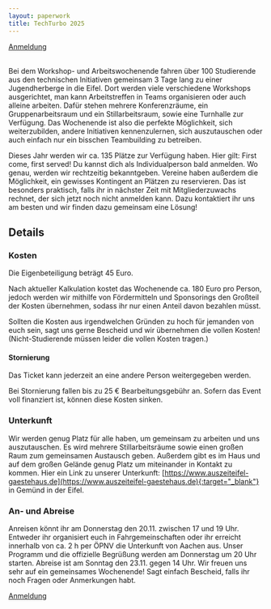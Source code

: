 ```yaml
---
layout: paperwork
title: TechTurbo 2025
---
```


<div class="row">
  <div style="margin-left: auto; margin-right: auto;"><a href="https://shop.techaachen.de/TechAachen/TT25/" class="btn btn-primary btn-xl" title="Anmeldung">Anmeldung</a></div>
</div>
<br />

Bei dem Workshop- und Arbeitswochenende fahren über 100 Studierende aus den technischen Initiativen gemeinsam 3 Tage lang zu einer Jugendherberge in die Eifel. Dort werden viele verschiedene Workshops ausgerichtet, man kann Arbeitstreffen in Teams organisieren oder auch alleine arbeiten. Dafür stehen mehrere Konferenzräume, ein Gruppenarbeitsraum und ein Stillarbeitsraum, sowie eine Turnhalle zur Verfügung. 
Das Wochenende ist also die perfekte Möglichkeit, sich weiterzubilden, andere Initiativen kennenzulernen, sich auszutauschen oder auch einfach nur ein bisschen Teambuilding zu betreiben.

Dieses Jahr werden wir ca. 135 Plätze zur Verfügung haben. Hier gilt: First come, first served!
Du kannst dich als Individualperson bald anmelden. Wo genau, werden wir rechtzeitig bekanntgeben.
Vereine haben außerdem die Möglichkeit, ein gewisses Kontingent an Plätzen zu reservieren. Das ist besonders praktisch, falls ihr in nächster Zeit mit Mitgliederzuwachs rechnet, der sich jetzt noch nicht anmelden kann. Dazu kontaktiert ihr uns am besten und wir finden dazu gemeinsam eine Lösung!

## Details

### Kosten

Die Eigenbeteiligung beträgt 45 Euro.

Nach aktueller Kalkulation kostet das Wochenende ca. 180 Euro pro Person, jedoch werden wir mithilfe von Fördermitteln und Sponsorings den Großteil der Kosten übernehmen, sodass ihr nur einen Anteil davon bezahlen müsst.

Sollten die Kosten aus irgendwelchen Gründen zu hoch für jemanden von euch sein, sagt uns gerne Bescheid und wir übernehmen die vollen Kosten!
(Nicht-Studierende müssen leider die vollen Kosten tragen.)

#### Stornierung

Das Ticket kann jederzeit an eine andere Person weitergegeben werden.

Bei Stornierung fallen bis zu 25 € Bearbeitungsgebühr an. Sofern das Event voll finanziert ist, können diese Kosten sinken.

### Unterkunft

Wir werden genug Platz für alle haben, um gemeinsam zu arbeiten und uns auszutauschen. Es wird mehrere Stillarbeitsräume sowie einen großen Raum zum gemeinsamen Austausch geben. Außerdem gibt es im Haus und auf dem großen Gelände genug Platz um miteinander in Kontakt zu kommen. Hier ein Link zu unserer Unterkunft: [https://www.auszeiteifel-gaestehaus.de](https://www.auszeiteifel-gaestehaus.de){:target="_blank"} in Gemünd in der Eifel.

### An- und Abreise

Anreisen könnt ihr am Donnerstag den 20.11. zwischen 17 und 19 Uhr. Entweder ihr organisiert euch in Fahrgemeinschaften oder ihr erreicht innerhalb von ca. 2 h per ÖPNV die Unterkunft von Aachen aus.
Unser Programm und die offizielle Begrüßung werden am Donnerstag um 20 Uhr starten. Abreise ist am Sonntag den 23.11. gegen 14 Uhr.
Wir freuen uns sehr auf ein gemeinsames Wochenende! Sagt einfach Bescheid, falls ihr noch Fragen oder Anmerkungen habt.

<div class="row">
  <div style="margin-left: auto; margin-right: auto;"><a href="https://shop.techaachen.de/TechAachen/TT25/" class="btn btn-primary btn-xl" title="Anmeldung">Anmeldung</a></div>
</div>
<br />


